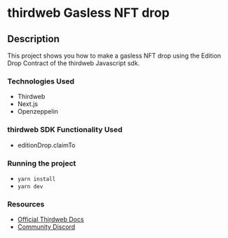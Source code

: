 # thirdweb Gasless NFT drop

## Description

This project shows you how to make a gasless NFT drop using the Edition Drop Contract of the thirdweb Javascript sdk.

### Technologies Used

- Thirdweb
- Next.js
- Openzeppelin

### thirdweb SDK Functionality Used

- editionDrop.claimTo

### Running the project

- `yarn install`
- `yarn dev`

### Resources

- [Official Thirdweb Docs](https://portal.thirdweb.com)
- [Community Discord](https://discord.gg/thirdweb)
